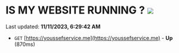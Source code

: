 # IS MY WEBSITE RUNNING ? [![](https://img.shields.io/static/v1?label=Sponsor&message=%E2%9D%A4&logo=GitHub&color=%23fe8e86)](https://github.com/sponsors/<username>)

Last updated: **11/11/2023, 6:29:42 AM**

- `GET` [https://youssefservice.me](https://youssefservice.me) - **Up** (870ms)
